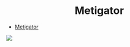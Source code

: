 <div align="center">

# Metigator

<div align="left">

- [Metigator](https://www.youtube.com/@Metigator)

![](https://yt3.googleusercontent.com/9Aa8xDkvZec_nGagzGsDFTurB9dJQF6LlUFMiZEuf9lV6O50s6BIfkeA7U6E0Ud_PrVxy1I1Yg=w1060-fcrop64=1,00005a57ffffa5a8-k-c0xffffffff-no-nd-rj)
